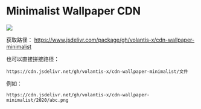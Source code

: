 # Minimalist Wallpaper CDN

[![](https://data.jsdelivr.com/v1/package/gh/volantis-x/cdn-wallpaper-minimalist/badge)](https://www.jsdelivr.com/package/gh/volantis-x/cdn-wallpaper-minimalist/)

获取路径： https://www.jsdelivr.com/package/gh/volantis-x/cdn-wallpaper-minimalist

也可以直接拼接路径：

```
https://cdn.jsdelivr.net/gh/volantis-x/cdn-wallpaper-minimalist/文件
```

例如：

```
https://cdn.jsdelivr.net/gh/volantis-x/cdn-wallpaper-minimalist/2020/abc.png
```

